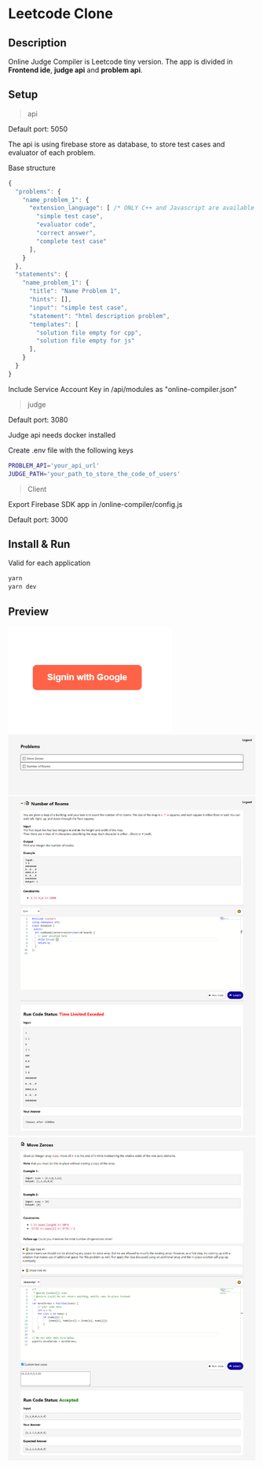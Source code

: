 # Leetcode Clone

## Description

Online Judge Compiler is Leetcode tiny version. The app is divided in **Frontend ide**, **judge api** and **problem api**.

## Setup

> api

Default port: 5050

The api is using firebase store as database, to store test cases and evaluator of each problem.

Base structure

```javascript
{
  "problems": {
    "name_problem_1": {
      "extension_language": [ /* ONLY C++ and Javascript are available (as cpp and js) */
        "simple test case",
        "evaluator code",
        "correct answer",
        "complete test case"
      ],
    }
  },
  "statements": {
    "name_problem_1": {
      "title": "Name Problem 1",
      "hints": [],
      "input": "simple test case",
      "statement": "html description problem",
      "templates": [
        "solution file empty for cpp",
        "solution file empty for js"
      ],
    }
  }
}
```

Include Service Account Key in /api/modules as "online-compiler.json"

> judge

Default port: 3080

Judge api needs docker installed

Create .env file with the following keys

```sh
PROBLEM_API='your_api_url'
JUDGE_PATH='your_path_to_store_the_code_of_users'
```

> Client

Export Firebase SDK app in /online-compiler/config.js

Default port: 3000

## Install & Run

Valid for each application

```sh
yarn
yarn dev
```

## Preview

![pic1](/pictures/login.PNG)
![pic2](/pictures/problemList.PNG)
![pic3](/pictures/problem.png)
![pic4](/pictures/screenshot.png)

